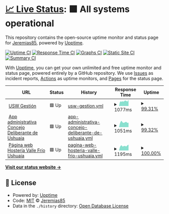 # [📈 Live Status](https://Jeremias85.github.io/monitor-web): <!--live status--> **🟩 All systems operational**

This repository contains the open-source uptime monitor and status page for [Jeremias85](https://Jeremias85.github.io/monitor-web), powered by [Upptime](https://github.com/upptime/upptime).

[![Uptime CI](https://github.com/Jeremias85/monitor-web/workflows/Uptime%20CI/badge.svg)](https://github.com/Jeremias85/monitor-web/actions?query=workflow%3A%22Uptime+CI%22)
[![Response Time CI](https://github.com/Jeremias85/monitor-web/workflows/Response%20Time%20CI/badge.svg)](https://github.com/Jeremias85/monitor-web/actions?query=workflow%3A%22Response+Time+CI%22)
[![Graphs CI](https://github.com/Jeremias85/monitor-web/workflows/Graphs%20CI/badge.svg)](https://github.com/Jeremias85/monitor-web/actions?query=workflow%3A%22Graphs+CI%22)
[![Static Site CI](https://github.com/Jeremias85/monitor-web/workflows/Static%20Site%20CI/badge.svg)](https://github.com/Jeremias85/monitor-web/actions?query=workflow%3A%22Static+Site+CI%22)
[![Summary CI](https://github.com/Jeremias85/monitor-web/workflows/Summary%20CI/badge.svg)](https://github.com/Jeremias85/monitor-web/actions?query=workflow%3A%22Summary+CI%22)

With [Upptime](https://upptime.js.org), you can get your own unlimited and free uptime monitor and status page, powered entirely by a GitHub repository. We use [Issues](https://github.com/Jeremias85/monitor-web/issues) as incident reports, [Actions](https://github.com/Jeremias85/monitor-web/actions) as uptime monitors, and [Pages](https://Jeremias85.github.io/monitor-web) for the status page.

<!--start: status pages-->
<!-- This summary is generated by Upptime (https://github.com/upptime/upptime) -->
<!-- Do not edit this manually, your changes will be overwritten -->
<!-- prettier-ignore -->
| URL | Status | History | Response Time | Uptime |
| --- | ------ | ------- | ------------- | ------ |
| <img alt="" src="https://icons.duckduckgo.com/ip3/uswgestion.com.ico" height="13"> [USW Gestión](https://uswgestion.com) | 🟩 Up | [usw-gestion.yml](https://github.com/Jeremias85/monitor-web/commits/HEAD/history/usw-gestion.yml) | <details><summary><img alt="Response time graph" src="./graphs/usw-gestion/response-time-week.png" height="20"> 1077ms</summary><br><a href="https://Jeremias85.github.io/monitor-web/history/usw-gestion"><img alt="Response time 1212" src="https://img.shields.io/endpoint?url=https%3A%2F%2Fraw.githubusercontent.com%2FJeremias85%2Fmonitor-web%2FHEAD%2Fapi%2Fusw-gestion%2Fresponse-time.json"></a><br><a href="https://Jeremias85.github.io/monitor-web/history/usw-gestion"><img alt="24-hour response time 1061" src="https://img.shields.io/endpoint?url=https%3A%2F%2Fraw.githubusercontent.com%2FJeremias85%2Fmonitor-web%2FHEAD%2Fapi%2Fusw-gestion%2Fresponse-time-day.json"></a><br><a href="https://Jeremias85.github.io/monitor-web/history/usw-gestion"><img alt="7-day response time 1077" src="https://img.shields.io/endpoint?url=https%3A%2F%2Fraw.githubusercontent.com%2FJeremias85%2Fmonitor-web%2FHEAD%2Fapi%2Fusw-gestion%2Fresponse-time-week.json"></a><br><a href="https://Jeremias85.github.io/monitor-web/history/usw-gestion"><img alt="30-day response time 1134" src="https://img.shields.io/endpoint?url=https%3A%2F%2Fraw.githubusercontent.com%2FJeremias85%2Fmonitor-web%2FHEAD%2Fapi%2Fusw-gestion%2Fresponse-time-month.json"></a><br><a href="https://Jeremias85.github.io/monitor-web/history/usw-gestion"><img alt="1-year response time 1207" src="https://img.shields.io/endpoint?url=https%3A%2F%2Fraw.githubusercontent.com%2FJeremias85%2Fmonitor-web%2FHEAD%2Fapi%2Fusw-gestion%2Fresponse-time-year.json"></a></details> | <details><summary><a href="https://Jeremias85.github.io/monitor-web/history/usw-gestion">99.31%</a></summary><a href="https://Jeremias85.github.io/monitor-web/history/usw-gestion"><img alt="All-time uptime 95.98%" src="https://img.shields.io/endpoint?url=https%3A%2F%2Fraw.githubusercontent.com%2FJeremias85%2Fmonitor-web%2FHEAD%2Fapi%2Fusw-gestion%2Fuptime.json"></a><br><a href="https://Jeremias85.github.io/monitor-web/history/usw-gestion"><img alt="24-hour uptime 100.00%" src="https://img.shields.io/endpoint?url=https%3A%2F%2Fraw.githubusercontent.com%2FJeremias85%2Fmonitor-web%2FHEAD%2Fapi%2Fusw-gestion%2Fuptime-day.json"></a><br><a href="https://Jeremias85.github.io/monitor-web/history/usw-gestion"><img alt="7-day uptime 99.31%" src="https://img.shields.io/endpoint?url=https%3A%2F%2Fraw.githubusercontent.com%2FJeremias85%2Fmonitor-web%2FHEAD%2Fapi%2Fusw-gestion%2Fuptime-week.json"></a><br><a href="https://Jeremias85.github.io/monitor-web/history/usw-gestion"><img alt="30-day uptime 99.84%" src="https://img.shields.io/endpoint?url=https%3A%2F%2Fraw.githubusercontent.com%2FJeremias85%2Fmonitor-web%2FHEAD%2Fapi%2Fusw-gestion%2Fuptime-month.json"></a><br><a href="https://Jeremias85.github.io/monitor-web/history/usw-gestion"><img alt="1-year uptime 93.10%" src="https://img.shields.io/endpoint?url=https%3A%2F%2Fraw.githubusercontent.com%2FJeremias85%2Fmonitor-web%2FHEAD%2Fapi%2Fusw-gestion%2Fuptime-year.json"></a></details>
| <img alt="" src="https://icons.duckduckgo.com/ip3/waia.uswgestion.com.ico" height="13"> [App administrativa Concejo Deliberante de Ushuaia](https://waia.uswgestion.com) | 🟩 Up | [app-administrativa-concejo-deliberante-de-ushuaia.yml](https://github.com/Jeremias85/monitor-web/commits/HEAD/history/app-administrativa-concejo-deliberante-de-ushuaia.yml) | <details><summary><img alt="Response time graph" src="./graphs/app-administrativa-concejo-deliberante-de-ushuaia/response-time-week.png" height="20"> 1051ms</summary><br><a href="https://Jeremias85.github.io/monitor-web/history/app-administrativa-concejo-deliberante-de-ushuaia"><img alt="Response time 906" src="https://img.shields.io/endpoint?url=https%3A%2F%2Fraw.githubusercontent.com%2FJeremias85%2Fmonitor-web%2FHEAD%2Fapi%2Fapp-administrativa-concejo-deliberante-de-ushuaia%2Fresponse-time.json"></a><br><a href="https://Jeremias85.github.io/monitor-web/history/app-administrativa-concejo-deliberante-de-ushuaia"><img alt="24-hour response time 948" src="https://img.shields.io/endpoint?url=https%3A%2F%2Fraw.githubusercontent.com%2FJeremias85%2Fmonitor-web%2FHEAD%2Fapi%2Fapp-administrativa-concejo-deliberante-de-ushuaia%2Fresponse-time-day.json"></a><br><a href="https://Jeremias85.github.io/monitor-web/history/app-administrativa-concejo-deliberante-de-ushuaia"><img alt="7-day response time 1051" src="https://img.shields.io/endpoint?url=https%3A%2F%2Fraw.githubusercontent.com%2FJeremias85%2Fmonitor-web%2FHEAD%2Fapi%2Fapp-administrativa-concejo-deliberante-de-ushuaia%2Fresponse-time-week.json"></a><br><a href="https://Jeremias85.github.io/monitor-web/history/app-administrativa-concejo-deliberante-de-ushuaia"><img alt="30-day response time 1015" src="https://img.shields.io/endpoint?url=https%3A%2F%2Fraw.githubusercontent.com%2FJeremias85%2Fmonitor-web%2FHEAD%2Fapi%2Fapp-administrativa-concejo-deliberante-de-ushuaia%2Fresponse-time-month.json"></a><br><a href="https://Jeremias85.github.io/monitor-web/history/app-administrativa-concejo-deliberante-de-ushuaia"><img alt="1-year response time 860" src="https://img.shields.io/endpoint?url=https%3A%2F%2Fraw.githubusercontent.com%2FJeremias85%2Fmonitor-web%2FHEAD%2Fapi%2Fapp-administrativa-concejo-deliberante-de-ushuaia%2Fresponse-time-year.json"></a></details> | <details><summary><a href="https://Jeremias85.github.io/monitor-web/history/app-administrativa-concejo-deliberante-de-ushuaia">99.32%</a></summary><a href="https://Jeremias85.github.io/monitor-web/history/app-administrativa-concejo-deliberante-de-ushuaia"><img alt="All-time uptime 99.79%" src="https://img.shields.io/endpoint?url=https%3A%2F%2Fraw.githubusercontent.com%2FJeremias85%2Fmonitor-web%2FHEAD%2Fapi%2Fapp-administrativa-concejo-deliberante-de-ushuaia%2Fuptime.json"></a><br><a href="https://Jeremias85.github.io/monitor-web/history/app-administrativa-concejo-deliberante-de-ushuaia"><img alt="24-hour uptime 100.00%" src="https://img.shields.io/endpoint?url=https%3A%2F%2Fraw.githubusercontent.com%2FJeremias85%2Fmonitor-web%2FHEAD%2Fapi%2Fapp-administrativa-concejo-deliberante-de-ushuaia%2Fuptime-day.json"></a><br><a href="https://Jeremias85.github.io/monitor-web/history/app-administrativa-concejo-deliberante-de-ushuaia"><img alt="7-day uptime 99.32%" src="https://img.shields.io/endpoint?url=https%3A%2F%2Fraw.githubusercontent.com%2FJeremias85%2Fmonitor-web%2FHEAD%2Fapi%2Fapp-administrativa-concejo-deliberante-de-ushuaia%2Fuptime-week.json"></a><br><a href="https://Jeremias85.github.io/monitor-web/history/app-administrativa-concejo-deliberante-de-ushuaia"><img alt="30-day uptime 99.84%" src="https://img.shields.io/endpoint?url=https%3A%2F%2Fraw.githubusercontent.com%2FJeremias85%2Fmonitor-web%2FHEAD%2Fapi%2Fapp-administrativa-concejo-deliberante-de-ushuaia%2Fuptime-month.json"></a><br><a href="https://Jeremias85.github.io/monitor-web/history/app-administrativa-concejo-deliberante-de-ushuaia"><img alt="1-year uptime 99.69%" src="https://img.shields.io/endpoint?url=https%3A%2F%2Fraw.githubusercontent.com%2FJeremias85%2Fmonitor-web%2FHEAD%2Fapi%2Fapp-administrativa-concejo-deliberante-de-ushuaia%2Fuptime-year.json"></a></details>
| <img alt="" src="https://icons.duckduckgo.com/ip3/vallefrioushuaia.com.ico" height="13"> [Página web Hostería Valle Frío Ushuaia](https://vallefrioushuaia.com/) | 🟩 Up | [pagina-web-hosteria-valle-frio-ushuaia.yml](https://github.com/Jeremias85/monitor-web/commits/HEAD/history/pagina-web-hosteria-valle-frio-ushuaia.yml) | <details><summary><img alt="Response time graph" src="./graphs/pagina-web-hosteria-valle-frio-ushuaia/response-time-week.png" height="20"> 1195ms</summary><br><a href="https://Jeremias85.github.io/monitor-web/history/pagina-web-hosteria-valle-frio-ushuaia"><img alt="Response time 1600" src="https://img.shields.io/endpoint?url=https%3A%2F%2Fraw.githubusercontent.com%2FJeremias85%2Fmonitor-web%2FHEAD%2Fapi%2Fpagina-web-hosteria-valle-frio-ushuaia%2Fresponse-time.json"></a><br><a href="https://Jeremias85.github.io/monitor-web/history/pagina-web-hosteria-valle-frio-ushuaia"><img alt="24-hour response time 1349" src="https://img.shields.io/endpoint?url=https%3A%2F%2Fraw.githubusercontent.com%2FJeremias85%2Fmonitor-web%2FHEAD%2Fapi%2Fpagina-web-hosteria-valle-frio-ushuaia%2Fresponse-time-day.json"></a><br><a href="https://Jeremias85.github.io/monitor-web/history/pagina-web-hosteria-valle-frio-ushuaia"><img alt="7-day response time 1195" src="https://img.shields.io/endpoint?url=https%3A%2F%2Fraw.githubusercontent.com%2FJeremias85%2Fmonitor-web%2FHEAD%2Fapi%2Fpagina-web-hosteria-valle-frio-ushuaia%2Fresponse-time-week.json"></a><br><a href="https://Jeremias85.github.io/monitor-web/history/pagina-web-hosteria-valle-frio-ushuaia"><img alt="30-day response time 1280" src="https://img.shields.io/endpoint?url=https%3A%2F%2Fraw.githubusercontent.com%2FJeremias85%2Fmonitor-web%2FHEAD%2Fapi%2Fpagina-web-hosteria-valle-frio-ushuaia%2Fresponse-time-month.json"></a><br><a href="https://Jeremias85.github.io/monitor-web/history/pagina-web-hosteria-valle-frio-ushuaia"><img alt="1-year response time 1684" src="https://img.shields.io/endpoint?url=https%3A%2F%2Fraw.githubusercontent.com%2FJeremias85%2Fmonitor-web%2FHEAD%2Fapi%2Fpagina-web-hosteria-valle-frio-ushuaia%2Fresponse-time-year.json"></a></details> | <details><summary><a href="https://Jeremias85.github.io/monitor-web/history/pagina-web-hosteria-valle-frio-ushuaia">100.00%</a></summary><a href="https://Jeremias85.github.io/monitor-web/history/pagina-web-hosteria-valle-frio-ushuaia"><img alt="All-time uptime 99.53%" src="https://img.shields.io/endpoint?url=https%3A%2F%2Fraw.githubusercontent.com%2FJeremias85%2Fmonitor-web%2FHEAD%2Fapi%2Fpagina-web-hosteria-valle-frio-ushuaia%2Fuptime.json"></a><br><a href="https://Jeremias85.github.io/monitor-web/history/pagina-web-hosteria-valle-frio-ushuaia"><img alt="24-hour uptime 100.00%" src="https://img.shields.io/endpoint?url=https%3A%2F%2Fraw.githubusercontent.com%2FJeremias85%2Fmonitor-web%2FHEAD%2Fapi%2Fpagina-web-hosteria-valle-frio-ushuaia%2Fuptime-day.json"></a><br><a href="https://Jeremias85.github.io/monitor-web/history/pagina-web-hosteria-valle-frio-ushuaia"><img alt="7-day uptime 100.00%" src="https://img.shields.io/endpoint?url=https%3A%2F%2Fraw.githubusercontent.com%2FJeremias85%2Fmonitor-web%2FHEAD%2Fapi%2Fpagina-web-hosteria-valle-frio-ushuaia%2Fuptime-week.json"></a><br><a href="https://Jeremias85.github.io/monitor-web/history/pagina-web-hosteria-valle-frio-ushuaia"><img alt="30-day uptime 99.04%" src="https://img.shields.io/endpoint?url=https%3A%2F%2Fraw.githubusercontent.com%2FJeremias85%2Fmonitor-web%2FHEAD%2Fapi%2Fpagina-web-hosteria-valle-frio-ushuaia%2Fuptime-month.json"></a><br><a href="https://Jeremias85.github.io/monitor-web/history/pagina-web-hosteria-valle-frio-ushuaia"><img alt="1-year uptime 99.54%" src="https://img.shields.io/endpoint?url=https%3A%2F%2Fraw.githubusercontent.com%2FJeremias85%2Fmonitor-web%2FHEAD%2Fapi%2Fpagina-web-hosteria-valle-frio-ushuaia%2Fuptime-year.json"></a></details>

<!--end: status pages-->

[**Visit our status website →**](https://Jeremias85.github.io/monitor-web)

## 📄 License

- Powered by: [Upptime](https://github.com/upptime/upptime)
- Code: [MIT](./LICENSE) © [Jeremias85](https://Jeremias85.github.io/monitor-web)
- Data in the `./history` directory: [Open Database License](https://opendatacommons.org/licenses/odbl/1-0/)
